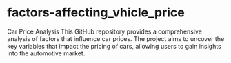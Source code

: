 # factors-affecting_vhicle_price
Car Price Analysis  This GitHub repository provides a comprehensive analysis of factors that influence car prices. The project aims to uncover the key variables that impact the pricing of cars, allowing users to gain insights into the automotive market.
